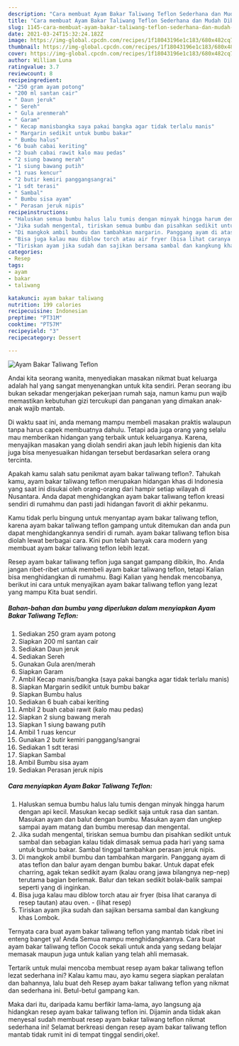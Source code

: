 ```yaml
---
description: "Cara membuat Ayam Bakar Taliwang Teflon Sederhana dan Mudah Dibuat"
title: "Cara membuat Ayam Bakar Taliwang Teflon Sederhana dan Mudah Dibuat"
slug: 1145-cara-membuat-ayam-bakar-taliwang-teflon-sederhana-dan-mudah-dibuat
date: 2021-03-24T15:32:24.182Z
image: https://img-global.cpcdn.com/recipes/1f18043196e1c183/680x482cq70/ayam-bakar-taliwang-teflon-foto-resep-utama.jpg
thumbnail: https://img-global.cpcdn.com/recipes/1f18043196e1c183/680x482cq70/ayam-bakar-taliwang-teflon-foto-resep-utama.jpg
cover: https://img-global.cpcdn.com/recipes/1f18043196e1c183/680x482cq70/ayam-bakar-taliwang-teflon-foto-resep-utama.jpg
author: William Luna
ratingvalue: 3.7
reviewcount: 8
recipeingredient:
- "250 gram ayam potong"
- "200 ml santan cair"
- " Daun jeruk"
- " Sereh"
- " Gula arenmerah"
- " Garam"
- " Kecap manisbangka saya pakai bangka agar tidak terlalu manis"
- " Margarin sedikit untuk bumbu bakar"
- " Bumbu halus"
- "6 buah cabai keriting"
- "2 buah cabai rawit kalo mau pedas"
- "2 siung bawang merah"
- "1 siung bawang putih"
- "1 ruas kencur"
- "2 butir kemiri panggangsangrai"
- "1 sdt terasi"
- " Sambal"
- " Bumbu sisa ayam"
- " Perasan jeruk nipis"
recipeinstructions:
- "Haluskan semua bumbu halus lalu tumis dengan minyak hingga harum dengan api kecil. Masukan kecap sedikit saja untuk rasa dan santan. Masukan ayam dan balut dengan bumbu. Masukan ayam dan ungkep sampai ayam matang dan bumbu meresap dan mengental."
- "Jika sudah mengental, tiriskan semua bumbu dan pisahkan sedikit untuk sambal dan sebagian kalau tidak dimasak semua pada hari yang sama untuk bumbu bakar. Sambal tinggal tambahkan perasan jeruk nipis."
- "Di mangkok ambil bumbu dan tambahkan margarin. Panggang ayam di atas teflon dan balur ayam dengan bumbu bakar. Untuk dapat efek charring, agak tekan sedikit ayam (kalau orang jawa bilangnya nep-nep) terutama bagian berlemak. Balur dan tekan sedikit bolak-balik sampai seperti yang di inginkan."
- "Bisa juga kalau mau diblow torch atau air fryer (bisa lihat caranya di resep tautan) atau oven.           (lihat resep)"
- "Tiriskan ayam jika sudah dan sajikan bersama sambal dan kangkung khas Lombok."
categories:
- Resep
tags:
- ayam
- bakar
- taliwang

katakunci: ayam bakar taliwang 
nutrition: 199 calories
recipecuisine: Indonesian
preptime: "PT31M"
cooktime: "PT57M"
recipeyield: "3"
recipecategory: Dessert

---
```



![Ayam Bakar Taliwang Teflon](https://img-global.cpcdn.com/recipes/1f18043196e1c183/680x482cq70/ayam-bakar-taliwang-teflon-foto-resep-utama.jpg)

Andai kita seorang wanita, menyediakan masakan nikmat buat keluarga adalah hal yang sangat menyenangkan untuk kita sendiri. Peran seorang ibu bukan sekadar mengerjakan pekerjaan rumah saja, namun kamu pun wajib memastikan kebutuhan gizi tercukupi dan panganan yang dimakan anak-anak wajib mantab.

Di waktu  saat ini, anda memang mampu membeli masakan praktis walaupun tanpa harus capek membuatnya dahulu. Tetapi ada juga orang yang selalu mau memberikan hidangan yang terbaik untuk keluarganya. Karena, menyajikan masakan yang diolah sendiri akan jauh lebih higienis dan kita juga bisa menyesuaikan hidangan tersebut berdasarkan selera orang tercinta. 



Apakah kamu salah satu penikmat ayam bakar taliwang teflon?. Tahukah kamu, ayam bakar taliwang teflon merupakan hidangan khas di Indonesia yang saat ini disukai oleh orang-orang dari hampir setiap wilayah di Nusantara. Anda dapat menghidangkan ayam bakar taliwang teflon kreasi sendiri di rumahmu dan pasti jadi hidangan favorit di akhir pekanmu.

Kamu tidak perlu bingung untuk menyantap ayam bakar taliwang teflon, karena ayam bakar taliwang teflon gampang untuk ditemukan dan anda pun dapat menghidangkannya sendiri di rumah. ayam bakar taliwang teflon bisa diolah lewat berbagai cara. Kini pun telah banyak cara modern yang membuat ayam bakar taliwang teflon lebih lezat.

Resep ayam bakar taliwang teflon juga sangat gampang dibikin, lho. Anda jangan ribet-ribet untuk membeli ayam bakar taliwang teflon, tetapi Kalian bisa menghidangkan di rumahmu. Bagi Kalian yang hendak mencobanya, berikut ini cara untuk menyajikan ayam bakar taliwang teflon yang lezat yang mampu Kita buat sendiri.

<!--inarticleads1-->

##### Bahan-bahan dan bumbu yang diperlukan dalam menyiapkan Ayam Bakar Taliwang Teflon:

1. Sediakan 250 gram ayam potong
1. Siapkan 200 ml santan cair
1. Sediakan  Daun jeruk
1. Sediakan  Sereh
1. Gunakan  Gula aren/merah
1. Siapkan  Garam
1. Ambil  Kecap manis/bangka (saya pakai bangka agar tidak terlalu manis)
1. Siapkan  Margarin sedikit untuk bumbu bakar
1. Siapkan  Bumbu halus
1. Sediakan 6 buah cabai keriting
1. Ambil 2 buah cabai rawit (kalo mau pedas)
1. Siapkan 2 siung bawang merah
1. Siapkan 1 siung bawang putih
1. Ambil 1 ruas kencur
1. Gunakan 2 butir kemiri panggang/sangrai
1. Sediakan 1 sdt terasi
1. Siapkan  Sambal
1. Ambil  Bumbu sisa ayam
1. Sediakan  Perasan jeruk nipis




<!--inarticleads2-->

##### Cara menyiapkan Ayam Bakar Taliwang Teflon:

1. Haluskan semua bumbu halus lalu tumis dengan minyak hingga harum dengan api kecil. Masukan kecap sedikit saja untuk rasa dan santan. Masukan ayam dan balut dengan bumbu. Masukan ayam dan ungkep sampai ayam matang dan bumbu meresap dan mengental.
1. Jika sudah mengental, tiriskan semua bumbu dan pisahkan sedikit untuk sambal dan sebagian kalau tidak dimasak semua pada hari yang sama untuk bumbu bakar. Sambal tinggal tambahkan perasan jeruk nipis.
1. Di mangkok ambil bumbu dan tambahkan margarin. Panggang ayam di atas teflon dan balur ayam dengan bumbu bakar. Untuk dapat efek charring, agak tekan sedikit ayam (kalau orang jawa bilangnya nep-nep) terutama bagian berlemak. Balur dan tekan sedikit bolak-balik sampai seperti yang di inginkan.
1. Bisa juga kalau mau diblow torch atau air fryer (bisa lihat caranya di resep tautan) atau oven. -           (lihat resep)
1. Tiriskan ayam jika sudah dan sajikan bersama sambal dan kangkung khas Lombok.




Ternyata cara buat ayam bakar taliwang teflon yang mantab tidak ribet ini enteng banget ya! Anda Semua mampu menghidangkannya. Cara buat ayam bakar taliwang teflon Cocok sekali untuk anda yang sedang belajar memasak maupun juga untuk kalian yang telah ahli memasak.

Tertarik untuk mulai mencoba membuat resep ayam bakar taliwang teflon lezat sederhana ini? Kalau kamu mau, ayo kamu segera siapkan peralatan dan bahannya, lalu buat deh Resep ayam bakar taliwang teflon yang nikmat dan sederhana ini. Betul-betul gampang kan. 

Maka dari itu, daripada kamu berfikir lama-lama, ayo langsung aja hidangkan resep ayam bakar taliwang teflon ini. Dijamin anda tiidak akan menyesal sudah membuat resep ayam bakar taliwang teflon nikmat sederhana ini! Selamat berkreasi dengan resep ayam bakar taliwang teflon mantab tidak rumit ini di tempat tinggal sendiri,oke!.

